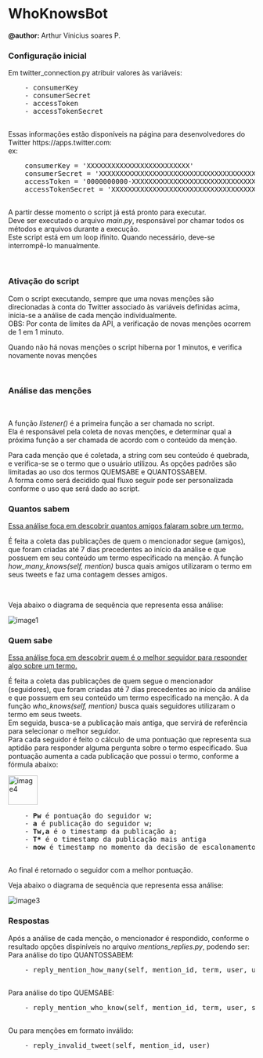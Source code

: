 # WhoKnowsBot
<html>
  <p><strong>@author: </strong>Arthur Vinicius soares P.</p>
  </tr>
  <h3> Configuração inicial</h3>
  <p>Em twitter_connection.py atribuir valores às variáveis:</p>
  
  <pre>
    - consumerKey
    - consumerSecret
    - accessToken
    - accessTokenSecret
  </pre>
  
  <p>Essas informações estão disponíveis na página para desenvolvedores do Twitter <a>https://apps.twitter.com</a>: <br/>
  ex:</p>
  
  <pre>
    consumerKey = 'XXXXXXXXXXXXXXXXXXXXXXXXX'
    consumerSecret = 'XXXXXXXXXXXXXXXXXXXXXXXXXXXXXXXXXXXXXXXXXXXXXXXXXX'
    accessToken = '0000000000-XXXXXXXXXXXXXXXXXXXXXXXXXXXXXXXXXXXXXXX'
    accessTokenSecret = 'XXXXXXXXXXXXXXXXXXXXXXXXXXXXXXXXXXXXXXXXXXXXX'
  </pre>
  
  <p>A partir desse momento o script já está pronto para executar.<br/>
  Deve ser executado o arquivo <i>main.py</i>, responsável por chamar todos os métodos e arquivos durante a execução.<br/>
    Este script está em um loop ifinito. Quando necessário, deve-se interrompê-lo manualmente.<br/>
  </p>
  
  <br/>
  <h3>Ativação do script</h3>
  <p>Com o script executando, sempre que uma novas menções são direcionadas à conta do Twitter associado às variáveis definidas acima, inicia-se a análise de cada menção individualmente.<br/>
  OBS: Por conta de limites da API, a verificação de novas menções ocorrem de 1 em 1 minuto.
  </p>
  <p>Quando não há novas menções o script hiberna por 1 minutos, e verifica novamente novas menções<p>
  
  <br/>
  <h3>Análise das menções</h3>
  <br/>
  <p>A função <i>listener()</i> é a primeira função a ser chamada no script.<br>
  Ela é responsável pela coleta de novas menções, e determinar qual a próxima função a ser chamada de acordo com o conteúdo da menção.</p>
  <p>Para cada menção que é coletada, a string com seu conteúdo é quebrada, e verifica-se se o termo que o usuário utilizou. As opções padrões são limitadas ao uso dos termos QUEMSABE e QUANTOSSABEM.<br/>
A forma como será decidido qual fluxo seguir pode ser personalizada conforme o uso que será dado ao script.</p>
  
  <h3>Quantos sabem</h3>
  <p><u>Essa análise foca em descobrir quantos amigos falaram sobre um termo.</u></p>
  
  <p>É feita a coleta das publicações de quem o mencionador segue (amigos), que foram criadas até 7 dias precedentes ao início da análise e que possuem em seu conteúdo um termo especificado na menção. A função <i>how_many_knows(self, mention)</i> busca quais amigos utilizaram o termo em seus tweets e faz uma contagem desses amigos.</p>
  <br/>
  <p>Veja abaixo o diagrama de sequência que representa essa análise:</p>
  <img src="https://preview.ibb.co/mvy4So/image1.jpg" alt="image1" border="0">
  
  <h3>Quem sabe</h3>
  <p><u>Essa análise foca em descobrir quem é o melhor seguidor para responder algo sobre um termo.</u></p>
  
  <p>É feita a coleta das publicações de quem segue o mencionador (seguidores), que foram criadas até 7 dias precedentes ao início da análise e que possuem em seu conteúdo um termo especificado na menção. A da função <i>who_knows(self, mention)</i> busca quais seguidores utilizaram o termo em seus tweets.<br/>
  Em seguida, busca-se a publicação mais antiga, que servirá de referência para selecionar o melhor seguidor.<br/>
  Para cada seguidor é feito o cálculo de uma pontuação que representa sua aptidão para responder alguma pergunta sobre o termo especificado. Sua pontuação aumenta a cada publicação que possui o termo, conforme a fórmula abaixo:</p>
  
  <img src="https://preview.ibb.co/cRjaHo/image4.png" alt="image4" border="0" height="60">
  
  <pre>
    - <b>Pw</b> é pontuação do seguidor w; 
    - <b>a</b> é publicação do seguidor w;  
    - <b>Tw,a</b> é o timestamp da publicação a; 
    - <b>T*</b> é o timestamp da publicação mais antiga
    - <b>now</b> é timestamp no momento da decisão de escalonamento (horário do sistema).
  </pre>
  
  <p>Ao final é retornado o seguidor com a melhor pontuação.</p>
  <p>Veja abaixo o diagrama de sequência que representa essa análise:</p>
  
  <img src="https://preview.ibb.co/dGL17o/image3.jpg" alt="image3" border="0">
  
  <h3>Respostas</h3>
  <p>Após a análise de cada menção, o mencionador é respondido, conforme o resultado opções dispiníveis no arquivo <i>mentions_replies.py</i>, podendo ser:</br>
  Para análise do tipo QUANTOSSABEM:</p>
  <pre>
    - reply_mention_how_many(self, mention_id, term, user, users_amount)
  </pre>
  <p>Para análise do tipo QUEMSABE:</p>
  <pre>
    - reply_mention_who_know(self, mention_id, term, user, suitable_user)
  </pre>
  <p>Ou para menções em formato inválido:</p>
  <pre>
    - reply_invalid_tweet(self, mention_id, user)
  </pre>
</html>
